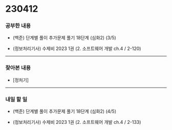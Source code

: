 # 230412

### 공부한 내용

- (백준) 단계별 풀이 추가문제 풀기 18단계 (심화2) (3/5)

- (정보처리기사) 수제비 2023 1권 (2. 소프트웨어 개발 ch.4 / 2-120)

---

### 찾아본 내용

- [정처기]

---

### 내일 할 일

- (백준) 단계별 풀이 추가문제 풀기 18단계 (심화2) (4/5)

- (정보처리기사) 수제비 2023 1권 (2. 소프트웨어 개발 ch.4 / 2-133)
